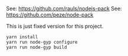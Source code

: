 See: https://github.com/rauls/nodejs-pack
See: https://github.com/peze/node-pack

This is just fixed version for this project.

```
yarn install
yarn run node-gyp configure
yarn run node-gyp build
```
